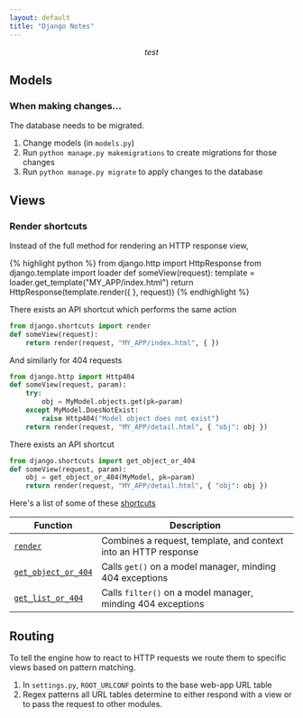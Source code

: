 ```yaml
---
layout: default
title: "Django Notes"
---
```


$$test$$

## Models

### When making changes...

The database needs to be migrated.

1. Change models (in `models.py`)
2. Run `python manage.py makemigrations` to create migrations for those
   changes
3. Run `python manage.py migrate` to apply changes to the database

## Views

### Render shortcuts

Instead of the full method for rendering an HTTP response view,

{% highlight python %}
from django.http import HttpResponse
from django.template import loader
def someView(request):
    template = loader.get_template("MY_APP/index.html")
    return HttpResponse(template.render({ }, request))
{% endhighlight %}

There exists an API shortcut which performs the same action

```python
from django.shortcuts import render
def someView(request):
    return render(request, "MY_APP/index.html", { })
```

And similarly for 404 requests

```python
from django.http import Http404
def someView(request, param):
    try:
        obj = MyModel.objects.get(pk=param)
    except MyModel.DoesNotExist:
        raise Http404("Model object does not exist")
    return render(request, "MY_APP/detail.html", { "obj": obj })
```

There exists an API shortcut

```python
from django.shortcuts import get_object_or_404
def someView(request, param):
    obj = get_object_or_404(MyModel, pk=param)
    return render(request, "MY_APP/detail.html", { "obj": obj })
```

Here's a list of some of these [shortcuts][]

| Function                | Description                                                     |
|-------------------------|-----------------------------------------------------------------|
| [`render`][]            | Combines a request, template, and context into an HTTP response |
| [`get_object_or_404`][] | Calls `get()` on a model manager, minding 404 exceptions        |
| [`get_list_or_404`][]   | Calls `filter()` on a model manager, minding 404 exceptions     |

[shortcuts]: https://docs.djangoproject.com/en/1.11/topics/http/shortcuts/
[`render`]: https://docs.djangoproject.com/en/1.11/topics/http/shortcuts/#render
[`get_object_or_404`]: https://docs.djangoproject.com/en/1.11/topics/http/shortcuts/#get_object_or_404
[`get_list_or_404`]: https://docs.djangoproject.com/en/1.11/topics/http/shortcuts/#get_list_or_404

## Routing

To tell the engine how to react to HTTP requests we route them to specific views
based on pattern matching.

1. In `settings.py`, `ROOT_URLCONF` points to the base web-app URL table
2. Regex patterns all URL tables determine to either respond with a view or to
   pass the request to other modules.
